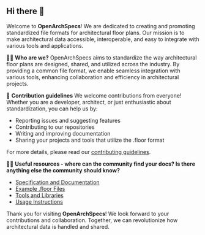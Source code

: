 ## Hi there 👋

Welcome to **OpenArchSpecs**! We are dedicated to creating and promoting standardized file formats for architectural floor plans. Our mission is to make architectural data accessible, interoperable, and easy to integrate with various tools and applications.

🙋‍♀️ **Who are we?**
OpenArchSpecs aims to standardize the way architectural floor plans are designed, shared, and utilized across the industry. By providing a common file format, we enable seamless integration with various tools, enhancing collaboration and efficiency in architectural projects.

🌈 **Contribution guidelines**
We welcome contributions from everyone! Whether you are a developer, architect, or just enthusiastic about standardization, you can help us by:
- Reporting issues and suggesting features
- Contributing to our repositories
- Writing and improving documentation
- Sharing your projects and tools that utilize the .floor format

For more details, please read our [contributing guidelines](https://github.com/OpenArchSpecs/floor-specification/blob/main/docs/contributing.md).

👩‍💻 **Useful resources - where can the community find your docs? Is there anything else the community should know?**
- [Specification and Documentation](https://github.com/OpenArchSpecs/floor-specification/blob/main/specification/floor_format.md)
- [Example .floor Files](https://github.com/OpenArchSpecs/floor-specification/tree/main/specification/examples)
- [Tools and Libraries](https://github.com/OpenArchSpecs/floor-specification/blob/main/tools/other_tools.md)
- [Usage Instructions](https://github.com/OpenArchSpecs/floor-specification/blob/main/docs/usage.md)


Thank you for visiting **OpenArchSpecs**! We look forward to your contributions and collaboration. Together, we can revolutionize how architectural data is handled and shared.
